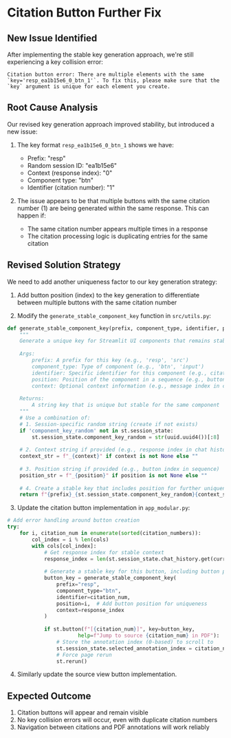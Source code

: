 # Citation Button Further Fix

## New Issue Identified

After implementing the stable key generation approach, we're still experiencing a key collision error:

```
Citation button error: There are multiple elements with the same `key='resp_ea1b15e6_0_btn_1'`. To fix this, please make sure that the `key` argument is unique for each element you create.
```

## Root Cause Analysis

Our revised key generation approach improved stability, but introduced a new issue:
1. The key format `resp_ea1b15e6_0_btn_1` shows we have:
   - Prefix: "resp"
   - Random session ID: "ea1b15e6"
   - Context (response index): "0"
   - Component type: "btn"
   - Identifier (citation number): "1"

2. The issue appears to be that multiple buttons with the same citation number (1) are being generated within the same response. This can happen if:
   - The same citation number appears multiple times in a response
   - The citation processing logic is duplicating entries for the same citation

## Revised Solution Strategy

We need to add another uniqueness factor to our key generation strategy:

1. Add button position (index) to the key generation to differentiate between multiple buttons with the same citation number

2. Modify the `generate_stable_component_key` function in `src/utils.py`:
```python
def generate_stable_component_key(prefix, component_type, identifier, position=None, context=None):
    """
    Generate a unique key for Streamlit UI components that remains stable across reruns.
    
    Args:
        prefix: A prefix for this key (e.g., 'resp', 'src')
        component_type: Type of component (e.g., 'btn', 'input')
        identifier: Specific identifier for this component (e.g., citation number)
        position: Position of the component in a sequence (e.g., button index)
        context: Optional context information (e.g., message index in chat history)
        
    Returns:
        A string key that is unique but stable for the same component
    """
    # Use a combination of:
    # 1. Session-specific random string (create if not exists)
    if 'component_key_random' not in st.session_state:
        st.session_state.component_key_random = str(uuid.uuid4())[:8]
    
    # 2. Context string if provided (e.g., response index in chat history)
    context_str = f"_{context}" if context is not None else ""
    
    # 3. Position string if provided (e.g., button index in sequence)
    position_str = f"_{position}" if position is not None else ""
    
    # 4. Create a stable key that includes position for further uniqueness
    return f"{prefix}_{st.session_state.component_key_random}{context_str}{position_str}_{component_type}_{identifier}"
```

3. Update the citation button implementation in `app_modular.py`:
```python
# Add error handling around button creation
try:
    for i, citation_num in enumerate(sorted(citation_numbers)):
        col_index = i % len(cols)
        with cols[col_index]:
            # Get response index for stable context
            response_index = len(st.session_state.chat_history.get(current_file, [])) - 1
            
            # Generate a stable key for this button, including button position
            button_key = generate_stable_component_key(
                prefix="resp",
                component_type="btn",
                identifier=citation_num,
                position=i,  # Add button position for uniqueness
                context=response_index
            )
            
            if st.button(f"[{citation_num}]", key=button_key,
                       help=f"Jump to source {citation_num} in PDF"):
                # Store the annotation index (0-based) to scroll to
                st.session_state.selected_annotation_index = citation_num - 1
                # Force page rerun
                st.rerun()
```

4. Similarly update the source view button implementation.

## Expected Outcome

1. Citation buttons will appear and remain visible
2. No key collision errors will occur, even with duplicate citation numbers
3. Navigation between citations and PDF annotations will work reliably